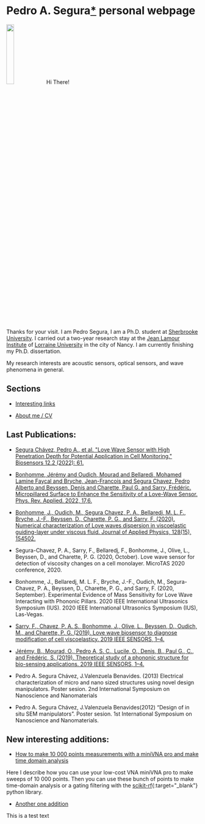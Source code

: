 # Pedro A. Segura[*](https://pa-segura.github.io/disambiguation) personal webpage
<img src="https://pa-segura.github.io/Jap2.jpg" width="20%" height="20%">
Hi There! 

Thanks for your visit. I am Pedro Segura, I am a Ph.D. student at [Sherbrooke University](https://www.usherbrooke.ca/). I carried out a two-year research stay at the [Jean Lamour Institute](https://ijl.univ-lorraine.fr/) of  [Lorraine University](http://www.univ-lorraine.fr/) in the city of Nancy. I am currently finishing my Ph.D. dissertation.

My research interests are acoustic sensors, optical sensors, and wave phenomena in general.

## Sections

* [Interesting links](https://pa-segura.github.io/links) 

* [About me / CV](https://pa-segura.github.io/AboutMe-CV) 

## Last Publications:

* [Segura Chávez, Pedro A., et al. "Love Wave Sensor with High Penetration Depth for Potential Application in Cell Monitoring." Biosensors 12.2 (2022): 61.](https://www.mdpi.com/2079-6374/12/2/61)

* [Bonhomme, Jérémy and Oudich, Mourad and Bellaredj, Mohamed Lamine Faycal and Bryche, Jean-Francois and Segura Chavez, Pedro Alberto and Beyssen, Denis and Charette, Paul G. and Sarry, Frédéric. Micropillared Surface to Enhance the Sensitivity of a Love-Wave Sensor. Phys. Rev. Applied. 2022, 17,6.](https://doi.org/10.1103/PhysRevApplied.17.064024)

* [Bonhomme, J., Oudich, M., Segura Chavez, P. A., Bellaredj, M. L. F., Bryche, J.-F., Beyssen, D., Charette, P. G., and Sarry, F. (2020). Numerical characterization of Love waves dispersion in viscoelastic guiding-layer under viscous fluid. Journal of Applied Physics, 128(15), 154502. ](https://doi.org/10.1063/5.0022797)

* Segura-Chavez, P. A., Sarry, F., Bellaredj, F., Bonhomme, J., Olive, L., Beyssen, D., and Charette, P. G. (2020, October). Love wave sensor for detection of viscosity changes on a cell monolayer. MicroTAS 2020 conference, 2020.

* Bonhomme, J., Bellaredj, M. L. F., Bryche, J.-F., Oudich, M., Segura-Chavez, P. A., Beyssen, D., Charette, P. G., and Sarry, F. (2020, September). Experimental Evidence of Mass Sensitivity for Love Wave Interacting with Phononic Pillars. 2020 IEEE International Ultrasonics Symposium (IUS). 2020 IEEE International Ultrasonics Symposium (IUS), Las-Vegas.

* [Sarry, F., Chavez, P. A. S., Bonhomme, J., Olive, L., Beyssen, D., Oudich, M., and Charette, P. G. (2019). Love wave biosensor to diagnose modification of cell viscoelasticy. 2019 IEEE SENSORS, 1–4. ](https://doi.org/10.1109/SENSORS43011.2019.8956914)

* [Jérémy, B., Mourad, O., Pedro A, S. C., Lucile, O., Denis, B., Paul G., C., and Frédéric, S. (2019). Theoretical study of a phononic structure for bio-sensing applications. 2019 IEEE SENSORS, 1–4. ](https://doi.org/10.1109/SENSORS43011.2019.8956925)

* Pedro A. Segura Chávez, J.Valenzuela Benavides. (2013) Electrical characterization of micro and nano sized structures using novel design manipulators. Poster sesion.  2nd International Symposium on Nanoscience and Nanomaterials

* Pedro A. Segura Chávez, J.Valenzuela Benavides(2012) “Design of in situ SEM manipulators”. Poster sesion.  1st  International Symposium on Nanoscience and Nanomaterials.

## New interesting additions:

* [How to make 10 000 points measurements with a miniVNA pro and make time domain analysis](https://pa-segura.github.io/miniVNA_10000_and_time) 

Here I describe how you can use your low-cost VNA miniVNA pro to make sweeps of 10 000 points. Then you can use these bunch of points to make time-domain analysis or a gating filtering with the [scikit-rf](http://scikit-rf.org/){:target="_blank"} python library. 

* [Another one addition](https://pa-segura.github.io/monitor_api.html) 

This is a test text

